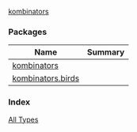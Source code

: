 [kombinators](./index.md)

### Packages

| Name | Summary |
|---|---|
| [kombinators](kombinators/index.md) |  |
| [kombinators.birds](kombinators.birds/index.md) |  |

### Index

[All Types](alltypes/index.md)